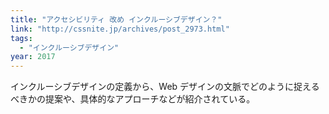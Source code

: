 ```yaml
---
title: "アクセシビリティ 改め インクルーシブデザイン？"
link: "http://cssnite.jp/archives/post_2973.html"
tags:
  - "インクルーシブデザイン"
year: 2017
---
```


インクルーシブデザインの定義から、Web デザインの文脈でどのように捉えるべきかの提案や、具体的なアプローチなどが紹介されている。
